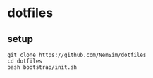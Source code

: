 # dotfiles

## setup
```
git clone https://github.com/NemSim/dotfiles
cd dotfiles
bash bootstrap/init.sh
```
